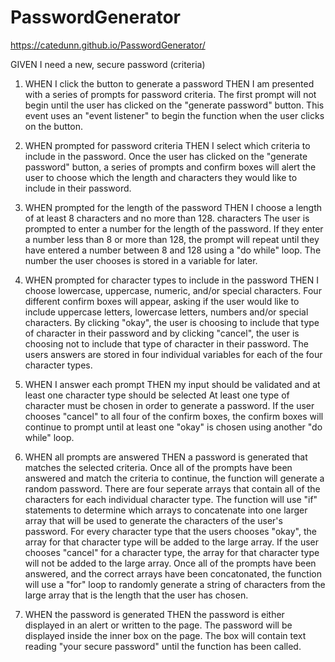 # PasswordGenerator

https://catedunn.github.io/PasswordGenerator/

GIVEN I need a new, secure password (criteria)

1. WHEN I click the button to generate a password
   THEN I am presented with a series of prompts for password criteria.
        The first prompt will not begin until the user has clicked on the "generate password" button. This event uses an "event listener" to begin the function when the user clicks on the button.

2. WHEN prompted for password criteria
   THEN I select which criteria to include in the password.
        Once the user has clicked on the "generate password" button, a series of prompts and confirm boxes will alert the user to choose which the length and characters they would like to include in their password.

3. WHEN prompted for the length of the password
   THEN I choose a length of at least 8 characters and no more than 128. characters
        The user is prompted to enter a number for the length of the password. If they enter a number less than 8 or more than 128, the prompt will repeat until they have entered a number between 8 and 128 using a "do while" loop. The number the user chooses is stored in a variable for later.

4. WHEN prompted for character types to include in the password
   THEN I choose lowercase, uppercase, numeric, and/or special characters.
        Four different confirm boxes will appear, asking if the user would like to include uppercase letters, lowercase letters, numbers and/or special characters. By clicking "okay", the user is choosing to include that type of character in their password and by clicking "cancel", the user is choosing not to include that type of character in their password. The users answers are stored in four individual variables for each of the four character types.

5. WHEN I answer each prompt
   THEN my input should be validated and at least one character type should be selected 
        At least one type of character must be chosen in order to generate a password. If the user chooses "cancel" to all four of the confirm boxes, the confirm boxes will continue to prompt until at least one "okay" is chosen using another "do while" loop.

6. WHEN all prompts are answered
   THEN a password is generated that matches the selected criteria.
        Once all of the prompts have been answered and match the criteria to continue, the function will generate a random password. There are four seperate arrays that contain all of the characters for each individual character type. The function will use "if" statements to determine which arrays to concatenate into one larger array that will be used to generate the characters of the user's password. For every character type that the users chooses "okay", the array for that character type will be added to the large array. If the user chooses "cancel" for a character type, the array for that character type will not be added to the large array. Once all of the prompts have been answered, and the correct arrays have been concatonated, the function will use a "for" loop to randomly generate a string of characters from the large array that is the length that the user has chosen.

7. WHEN the password is generated
   THEN the password is either displayed in an alert or written to the page.
        The password will be displayed inside the inner box on the page. The box will contain text reading "your secure password" until the function has been called.
